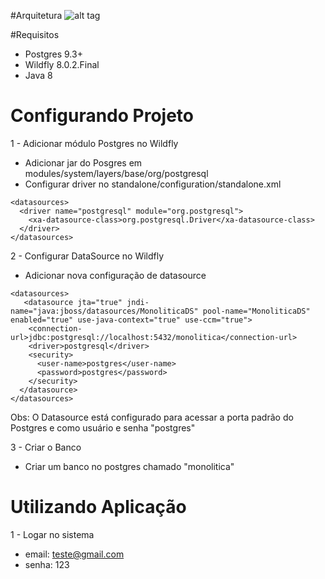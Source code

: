 #Arquitetura
![alt tag](https://github.com/emmanuelneri/arquitetura-monolitica/blob/master/arquitetura-monolotica.png)

#Requisitos
- Postgres 9.3+
- Wildfly 8.0.2.Final
- Java 8

# Configurando Projeto
1 - Adicionar módulo Postgres no Wildfly
  - Adicionar jar do Posgres em  modules/system/layers/base/org/postgresql
  - Configurar driver no standalone/configuration/standalone.xml
  
  ```
  <datasources>
    <driver name="postgresql" module="org.postgresql">
      <xa-datasource-class>org.postgresql.Driver</xa-datasource-class>
    </driver>
 </datasources>
 ```

2 - Configurar DataSource no Wildfly
  - Adicionar nova configuração de datasource
  
  ```
  <datasources>
     <datasource jta="true" jndi-name="java:jboss/datasources/MonoliticaDS" pool-name="MonoliticaDS" enabled="true" use-java-context="true" use-ccm="true">
      <connection-url>jdbc:postgresql://localhost:5432/monolitica</connection-url>
      <driver>postgresql</driver>
      <security>
        <user-name>postgres</user-name>
        <password>postgres</password>
      </security>
    </datasource>
 </datasources>
 ```
 Obs: O Datasource está configurado para acessar a porta padrão do Postgres e como usuário e senha "postgres"
 
3 - Criar o Banco
  - Criar um banco no postgres chamado "monolitica"
  
  
  
# Utilizando Aplicação

1 - Logar no sistema
- email: teste@gmail.com
- senha: 123

  
